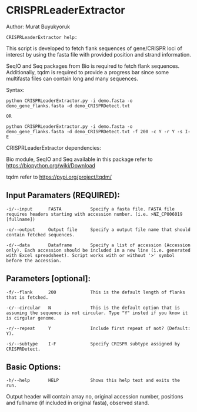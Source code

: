 # CRISPRLeaderExtractor

Author: Murat Buyukyoruk

    CRISPRLeaderExtractor help:

This script is developed to fetch flank sequences of gene/CRISPR loci of interest by using the fasta file with provided position and strand information. 

SeqIO and Seq packages from Bio is required to fetch flank sequences. Additionally, tqdm is required to provide a progress bar since some multifasta files can contain long and many sequences.

Syntax:

    python CRISPRLeaderExtractor.py -i demo.fasta -o demo_gene_flanks.fasta -d demo_CRISPRDetect.txt

    OR

    python CRISPRLeaderExtractor.py -i demo.fasta -o demo_gene_flanks.fasta -d demo_CRISPRDetect.txt -f 200 -c Y -r Y -s I-E

CRISPRLeaderExtractor dependencies:

Bio module, SeqIO and Seq available in this package     refer to https://biopython.org/wiki/Download
	
tqdm                                                    refer to https://pypi.org/project/tqdm/

Input Paramaters (REQUIRED):
----------------------------
	-i/--input		FASTA			Specify a fasta file. FASTA file requires headers starting with accession number. (i.e. >NZ_CP006019 [fullname])

	-o/--output		Output file	    Specify a output file name that should contain fetched sequences.

	-d/--data		Dataframe		Specify a list of accession (Accession only). Each accession should be included in a new line (i.e. generated with Excel spreadsheet). Script works with or without '>' symbol before the accession.

Parameters [optional]:
----------------------
	-f/--flank		200			    This is the default length of flanks that is fetched.

	-c/--circular	N			    This is the default option that is assuming the sequence is not circular. Type "Y" insted if you know it is cirgular genome.

	-r/--repeat	    Y			    Include first repeat of not? (Default: Y).

	-s/--subtype	I-F			    Specify CRISPR subtype assigned by CRISPRDetect.

Basic Options:
--------------
	-h/--help		HELP			Shows this help text and exits the run.

Output header will contain array no, original accession number, positions and fullname (if included in original fasta), observed stand.
